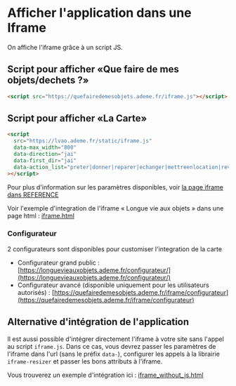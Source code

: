 # Afficher l'application dans une Iframe

On affiche l'iframe grâce à un script JS.

## Script pour afficher «Que faire de mes objets/dechets ?»

```html
<script src="https://quefairedemesobjets.ademe.fr/iframe.js"></script>
```

## Script pour afficher «La Carte»

```html
<script
  src="https://lvao.ademe.fr/static/iframe.js"
  data-max_width="800"
  data-direction="jai"
  data-first_dir="jai"
  data-action_list="preter|donner|reparer|echanger|mettreenlocation|revendre"
></script>
```

Pour plus d'information sur les paramètres disponibles, voir [la page iframe dans REFERENCE](../../reference/iframe/iframe.md)

Voir l'exemple d'integration de l'iframe « Longue vie aux objets » dans une page html : [iframe.html](../../../iframe.html)

### Configurateur

2 configurateurs sont disponibles pour customiser l'integration de la carte

- Configurateur grand public : [https://longuevieauxobjets.ademe.fr/configurateur/](https://longuevieauxobjets.ademe.fr/configurateur/)
- Configurateur avancé (disponible uniquement pour les utilisateurs autorisés) : [https://quefairedemesobjets.ademe.fr/iframe/configurateur](https://quefairedemesobjets.ademe.fr/iframe/configurateur)

## Alternative d'intégration de l'application

Il est aussi possible d'intégrer directement l'iframe à votre site sans l'appel au script `iframe.js`. Dans ce cas, vous devrez passer les paramètres de l'iframe dans l'url (sans le préfix `data-`), configurer les appels à la librairie `iframe-resizer` et passer les bons attributs à l'iframe.

Vous trouverez un exemple d'intégration ici : [iframe_without_js.html](../../../iframe_without_js.html)

